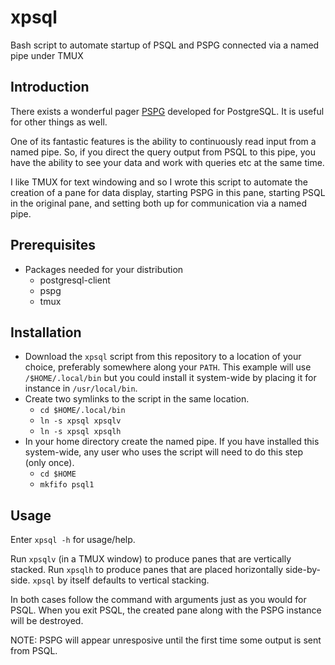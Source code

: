 # xpsql
Bash script to automate startup of PSQL and PSPG connected via a named pipe under TMUX

## Introduction
There exists a wonderful pager [PSPG](https://github.com/okbob/pspg) developed for PostgreSQL.  It is useful for other things as well.

One of its fantastic features is the ability to continuously read input from a named pipe.  So, if you direct the query output from PSQL to this pipe, you have the ability to see your data and work with queries etc at the same time.

I like TMUX for text windowing and so I wrote this script to automate the creation of a pane for data display, starting PSPG in this pane, starting PSQL in the original pane, and setting both up for communication via a named pipe.

## Prerequisites
* Packages needed for your distribution
  * postgresql-client
  * pspg
  * tmux
 
## Installation
- Download the <code>xpsql</code> script from this repository to a location of your choice, preferably somewhere along your <code>PATH</code>.  This example will use <code>/$HOME/.local/bin</code> but you could install it system-wide by placing it for instance in <code>/usr/local/bin</code>.
- Create two symlinks to the script in the same location.
  - <code>cd $HOME/.local/bin</code>
  - <code>ln -s xpsql xpsqlv</code>
  - <code>ln -s xpsql xpsqlh</code>
- In your home directory create the named pipe.  If you have installed this system-wide, any user who uses the script will need to do this step (only once).
  - <code>cd $HOME</code>
  - <code>mkfifo psql1</code>

## Usage
Enter <code>xpsql -h</code> for usage/help.

Run <code>xpsqlv</code> (in a TMUX window) to produce panes that are vertically stacked. Run <code>xpsqlh</code> to produce panes that are placed horizontally side-by-side.  <code>xpsql</code> by itself defaults to vertical stacking.

In both cases follow the command with arguments just as you would for PSQL.  When you exit PSQL, the created pane along with the PSPG instance will be destroyed.

NOTE: PSPG will appear unresposive until the first time some output is sent from PSQL.
